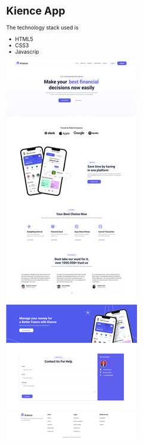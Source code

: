 # Kience App
The technology stack used is 
- HTML5
- CSS3
- Javascrip

![Screen Shot](https://github.com/aditiaprabowo3/Kiance/blob/main/assets/ss.png)
